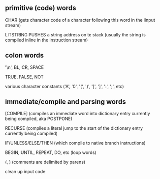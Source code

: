 primitive (code) words
-----

CHAR (gets character code of a character following this word in the iinput stream)

LITSTRING   PUSHES a string address on te stack (usually the string is compiled inline in the instruction stream) 


colon words
-----------

'\n', BL, CR, SPACE

TRUE, FALSE, NOT

various character constants ('A', '0', '(', ')', '[', ']', ':', ';', etc)



immediate/compile and parsing words
---------------------------

\[COMPILE\] (compiles an immediate word into dictionary entry currently being compiled, aka POSTPONE)

RECURSE (compiles a literal jump to the start of the dictionary entry currently being compiled)

IF/UNLESS/ELSE/THEN (which compile to native branch instructions)

BEGIN, UNTIL, REPEAT, DO, etc (loop words)

(, ) (comments are delimited by parens)



clean up input code
